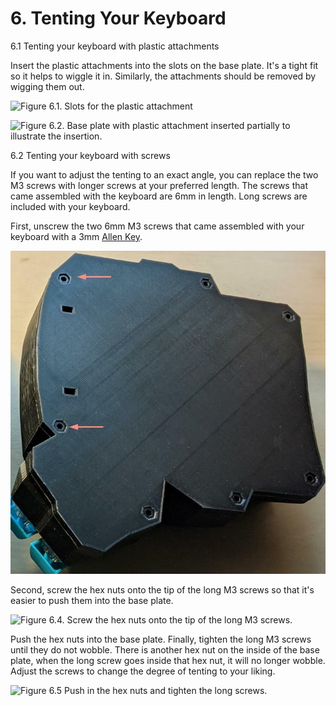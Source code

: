 # 6. Tenting Your Keyboard

6.1 Tenting your keyboard with plastic attachments

Insert the plastic attachments into the slots on the base plate. It's a tight fit so it helps to wiggle it in. Similarly, the attachments should be removed by wigging them out.

![Figure 6.1. Slots for the plastic attachment](.gitbook/assets/tenting\_slots.jpeg)

![Figure 6.2. Base plate with plastic attachment inserted partially to illustrate the insertion.](.gitbook/assets/tent\_attachment.jpg)

6.2 Tenting your keyboard with screws

If you want to adjust the tenting to an exact angle, you can replace the two M3 screws with longer screws at your preferred length. The screws that came assembled with the keyboard are 6mm in length. Long screws are included with your keyboard.

&#x20;

First, unscrew the two 6mm M3 screws that came assembled with your keyboard with a 3mm [Allen Key](https://en.wikipedia.org/wiki/Hex\_key).&#x20;

![Figure 6.3. These two M3 screws can be replaced with the long screws. ](<.gitbook/assets/Tenting with Screws.jpeg>)



Second, screw the hex nuts onto the tip of the long M3 screws so that it's easier to push them into the base plate.

![Figure 6.4. Screw the hex nuts onto the tip of the long M3 screws.](.gitbook/assets/long\_screws.jpg)

Push the hex nuts into the base plate. Finally, tighten the long M3 screws until they do not wobble. There is another hex nut on the inside of the base plate, when the long screw goes inside that hex nut, it will no longer wobble. Adjust the screws to change the degree of tenting to your liking.

![Figure 6.5 Push in the hex nuts and tighten the long screws.](.gitbook/assets/long\_screws\_assembled\_onto\_plate.jpg)

